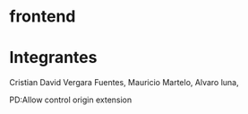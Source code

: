 # frontend

# Integrantes

Cristian David Vergara Fuentes,
Mauricio Martelo,
Alvaro luna,

PD:Allow control origin extension
